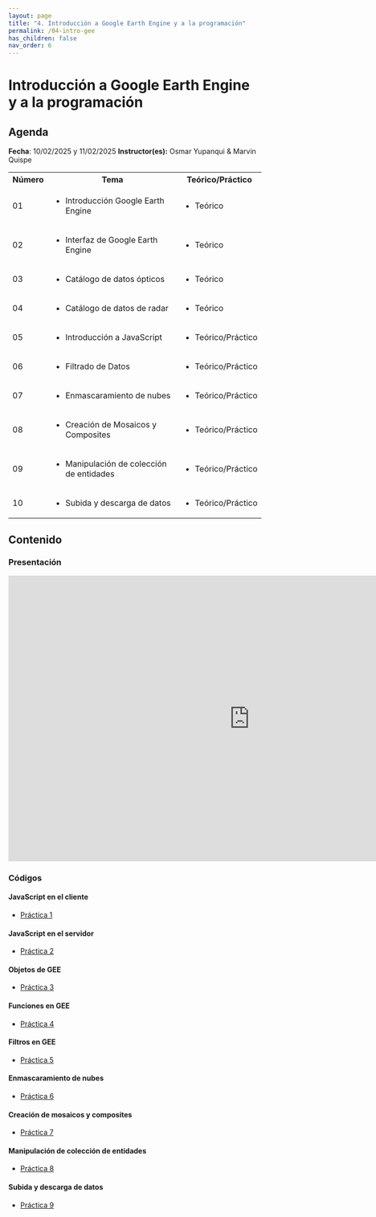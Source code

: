 ```yaml
---
layout: page
title: "4. Introducción a Google Earth Engine y a la programación"
permalink: /04-intro-gee
has_children: false
nav_order: 6
---
```




# Introducción a Google Earth Engine y a la programación

## Agenda
**Fecha**: 10/02/2025 y 11/02/2025
**Instructor(es):** Osmar Yupanqui & Marvin Quispe

<table>
  <tbody>
    <tr>
      <th align="center">Número</th>
      <th align="center">Tema</th>
      <th align="center">Teórico/Práctico</th>
    </tr>
    <tr>
      <td>01</td>
      <td>
        <ul>
            <li>Introducción Google Earth Engine</li>
        </ul>
      </td>
      <td>
        <ul>
            <li>Teórico</li>
        </ul>
      </td>
    </tr>
    <tr>
      <td>02</td>
      <td>
        <ul>
            <li>Interfaz de Google Earth Engine</li>
        </ul>
      </td>
      <td>
        <ul>
            <li>Teórico</li>
        </ul>
      </td>
    </tr>
    <tr>
      <td>03</td>
      <td>
        <ul>
            <li>Catálogo de datos ópticos</li>
        </ul>
      </td>
      <td>
        <ul>
            <li>Teórico</li>
        </ul>
      </td>
    </tr>
    <tr>
      <td>04</td>
      <td>
        <ul>
            <li>Catálogo de datos de radar</li>
        </ul>
      </td>
      <td>
        <ul>
            <li>Teórico</li>
        </ul>
      </td>
    </tr>
    <tr>
      <td>05</td>
      <td>
        <ul>
            <li>Introducción a JavaScript</li>
        </ul>
      </td>
      <td>
        <ul>
            <li>Teórico/Práctico</li>
        </ul>
      </td>
    </tr>
    <tr>
      <td>06</td>
      <td>
        <ul>
            <li>Filtrado de Datos</li>
        </ul>
      </td>
      <td>
        <ul>
            <li>Teórico/Práctico</li>
        </ul>
      </td>
    </tr>
    <tr>
      <td>07</td>
      <td>
        <ul>
            <li>Enmascaramiento de nubes</li>
        </ul>
      </td>
      <td>
        <ul>
            <li>Teórico/Práctico</li>
        </ul>
      </td>
    </tr>
    <tr>
      <td>08</td>
      <td>
        <ul>
            <li>Creación de Mosaicos y Composites</li>
        </ul>
      </td>
      <td>
        <ul>
            <li>Teórico/Práctico</li>
        </ul>
      </td>
    </tr>
    <tr>
      <td>09</td>
      <td>
        <ul>
            <li>Manipulación de colección de entidades</li>
        </ul>
      </td>
      <td>
        <ul>
            <li>Teórico/Práctico</li>
        </ul>
      </td>
    </tr>
    <tr>
      <td>10</td>
      <td>
        <ul>
            <li>Subida y descarga de datos</li>
        </ul>
      </td>
      <td>
        <ul>
            <li>Teórico/Práctico</li>
        </ul>
      </td>
    </tr>
  </tbody>
</table>


## Contenido

### Presentación

<iframe src="https://docs.google.com/presentation/d/e/2PACX-1vTqC9p43YRhrpVTrged5WK0rQ1aEGC5DCvhebBOkEXYrXAuXPA-zOgNYiyb9oRFwg/embed?start=false&loop=false&delayms=3000" frameborder="0" width="960" height="569" allowfullscreen="true" mozallowfullscreen="true" webkitallowfullscreen="true"></iframe>

### Códigos

#### JavaScript en el cliente

<ul>
    <li><a href="https://code.earthengine.google.com/?scriptPath=users%2Fgis_acca%2FCITEproductivo_Taller2025%3ADia1%2F1.1%20Introduccion%20Javascript%20cliente">Práctica 1</a></li>
</ul>

#### JavaScript en el servidor

<ul>
    <li><a href="https://code.earthengine.google.com/?scriptPath=users%2Fgis_acca%2FCITEproductivo_Taller2025%3ADia1%2F1.2%20Introduccion%20Javascript%20servidor">Práctica 2</a></li>
</ul>

#### Objetos de GEE

<ul>
    <li><a href="https://code.earthengine.google.com/?scriptPath=users%2Fgis_acca%2FCITEproductivo_Taller2025%3ADia1%2F1.3%20Introduccion%20Javascript%20objetos">Práctica 3</a></li>
</ul>

#### Funciones en GEE

<ul>
    <li><a href="https://code.earthengine.google.com/?scriptPath=users%2Fgis_acca%2FCITEproductivo_Taller2025%3ADia1%2F1.4%20Introduccion%20Javascript%20funciones">Práctica 4</a></li>
</ul>

#### Filtros en GEE

<ul>
    <li><a href="https://code.earthengine.google.com/?scriptPath=users%2Fgis_acca%2FCITEproductivo_Taller2025%3ADia1%2F1.5%20Filtrado%20de%20datos">Práctica 5</a></li>
</ul>

#### Enmascaramiento de nubes

<ul>
    <li><a href="https://code.earthengine.google.com/?scriptPath=users%2Fgis_acca%2FCITEproductivo_Taller2025%3ADia1%2F1.6%20Enmascaramiento%20de%20nubes">Práctica 6</a></li>
</ul>

#### Creación de mosaicos y composites
<ul>
    <li><a href="https://code.earthengine.google.com/?scriptPath=users%2Fgis_acca%2FCITEproductivo_Taller2025%3ADia1%2F1.7%20Creaci%C3%B3n%20de%20mosaicos%20y%20composites">Práctica 7</a></li>
</ul>

#### Manipulación de colección de entidades
<ul>
    <li><a href="https://code.earthengine.google.com/?scriptPath=users%2Fgis_acca%2FCITEproductivo_Taller2025%3ADia1%2F1.8%20Manipulacion%20de%20colecciones%20de%20entidades">Práctica 8</a></li>
</ul>

#### Subida y descarga de datos
<ul>
    <li><a href="https://code.earthengine.google.com/?scriptPath=users%2Fgis_acca%2FCITEproductivo_Taller2025%3ADia1%2F1.9%20Subida%20y%20descarga%20de%20datos">Práctica 9</a></li>
</ul>